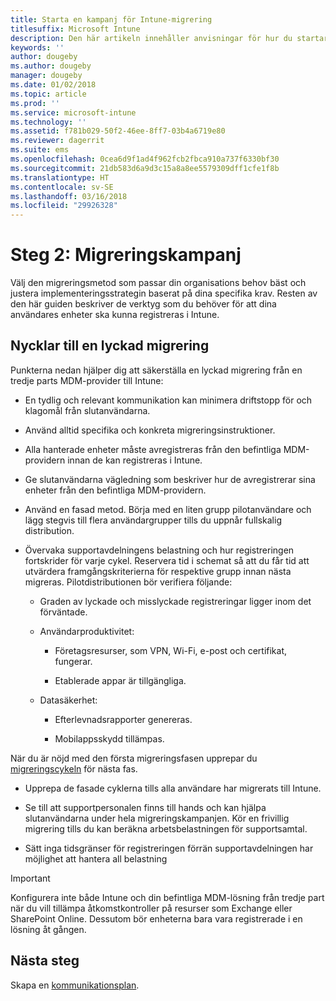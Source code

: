 ```yaml
---
title: Starta en kampanj för Intune-migrering
titlesuffix: Microsoft Intune
description: Den här artikeln innehåller anvisningar för hur du startar en migreringskampanj i Microsoft Intune.
keywords: ''
author: dougeby
ms.author: dougeby
manager: dougeby
ms.date: 01/02/2018
ms.topic: article
ms.prod: ''
ms.service: microsoft-intune
ms.technology: ''
ms.assetid: f781b029-50f2-46ee-8ff7-03b4a6719e80
ms.reviewer: dagerrit
ms.suite: ems
ms.openlocfilehash: 0cea6d9f1ad4f962fcb2fbca910a737f6330bf30
ms.sourcegitcommit: 21db583d6a9d3c15a8a8ee5579309dff1cfe1f8b
ms.translationtype: HT
ms.contentlocale: sv-SE
ms.lasthandoff: 03/16/2018
ms.locfileid: "29926328"
---
```

# <a name="phase-2-migration-campaign"></a>Steg 2: Migreringskampanj

Välj den migreringsmetod som passar din organisations behov bäst och justera implementeringsstrategin baserat på dina specifika krav. Resten av den här guiden beskriver de verktyg som du behöver för att dina användares enheter ska kunna registreras i Intune.

## <a name="keys-to-a-successful-migration"></a>Nycklar till en lyckad migrering

Punkterna nedan hjälper dig att säkerställa en lyckad migrering från en tredje parts MDM-provider till Intune:

-   En tydlig och relevant kommunikation kan minimera driftstopp för och klagomål från slutanvändarna.

-   Använd alltid specifika och konkreta migreringsinstruktioner.

-   Alla hanterade enheter måste avregistreras från den befintliga MDM-providern innan de kan registreras i Intune.

-   Ge slutanvändarna vägledning som beskriver hur de avregistrerar sina enheter från den befintliga MDM-providern.

-   Använd en fasad metod. Börja med en liten grupp pilotanvändare och lägg stegvis till flera användargrupper tills du uppnår fullskalig distribution.

-   Övervaka supportavdelningens belastning och hur registreringen fortskrider för varje cykel. Reservera tid i schemat så att du får tid att utvärdera framgångskriterierna för respektive grupp innan nästa migreras. Pilotdistributionen bör verifiera följande:

    -   Graden av lyckade och misslyckade registreringar ligger inom det förväntade.

    -   Användarproduktivitet:

        -   Företagsresurser, som VPN, Wi-Fi, e-post och certifikat, fungerar.

        -   Etablerade appar är tillgängliga.

    -   Datasäkerhet:

        -   Efterlevnadsrapporter genereras.

        -   Mobilappsskydd tillämpas.

När du är nöjd med den första migreringsfasen upprepar du [migreringscykeln](migration-guide-cycle.md) för nästa fas.

-   Upprepa de fasade cyklerna tills alla användare har migrerats till Intune.

-   Se till att supportpersonalen finns till hands och kan hjälpa slutanvändarna under hela migreringskampanjen. Kör en frivillig migrering tills du kan beräkna arbetsbelastningen för supportsamtal.

-   Sätt inga tidsgränser för registreringen förrän supportavdelningen har möjlighet att hantera all belastning

> [!IMPORTANT]
> Konfigurera inte både Intune och din befintliga MDM-lösning från tredje part när du vill tillämpa åtkomstkontroller på resurser som Exchange eller SharePoint Online. Dessutom bör enheterna bara vara registrerade i en lösning åt gången.

## <a name="next-steps"></a>Nästa steg

Skapa en [kommunikationsplan](migration-guide-communication-plan.md).
